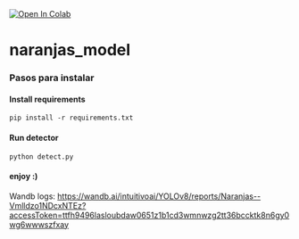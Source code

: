 <a target="_blank" href="https://colab.research.google.com/drive/1fQmdG6t5-wxZivpMRJ3kdfSa-PnOLUrf?usp=sharing">
  <img src="https://colab.research.google.com/assets/colab-badge.svg" alt="Open In Colab"/>
</a>

# naranjas_model


### Pasos para instalar

#### Install requirements
```
pip install -r requirements.txt
```

#### Run detector

```
python detect.py
```
#### enjoy :)


Wandb logs:
https://wandb.ai/intuitivoai/YOLOv8/reports/Naranjas--Vmlldzo1NDcxNTEz?accessToken=ttfh9496lasloubdaw0651z1b1cd3wmnwzg2tt36bccktk8n6gy0wg6wwwszfxay

